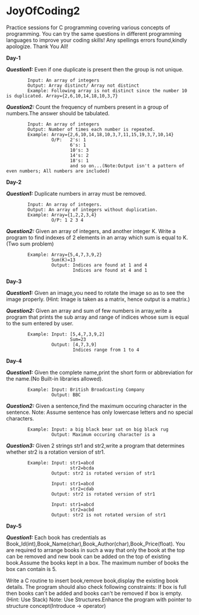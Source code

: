 # JoyOfCoding2
Practice sessions for C programming covering various concepts of programming.
You can try the same questions in different programming languages to improve your coding skills!
Any spellings errors found,kindly apologize.
Thank You All!

**Day-1**

**_Question1:_** Even if one duplicate is present then the group is not unique.

            Input: An array of integers
            Output: Array distinct/ Array not distinct
            Example: Following array is not distinct since the number 10 is duplicated. Array={2,6,10,14,18,10,3,7}
            
**_Question2:_** Count the frequency of numbers present in a group of numbers.The answer should be tabulated.

            Input: An array of integers
            Output: Number of times each number is repeated.
            Example: Array={2,6,10,14,18,10,3,7,11,15,19,3,7,10,14}
                     O/P:   2's: 1
                            6's: 1
                            10's: 3
                            14's: 2
                            18's: 1
                            and so on...(Note:Output isn't a pattern of even numbers; All numbers are included)
                            
**Day-2**

**_Question1:_** Duplicate numbers in array must be removed.

            Input: An array of integers.
            Output: An array of integers without duplication.
            Example: Array={1,2,2,3,4}
                     O/P: 1 2 3 4
                     
                     
**_Question2:_** Given an array of integers, and another integer K. Write a program to find indexes of 2 elements in an array which sum is equal to K.(Two sum problem)

            Example: Array={5,4,7,3,9,2}
                     Sum(K)=13
                     Output: Indices are found at 1 and 4
                             Indices are found at 4 and 1
                         
**Day-3**

**_Question1:_** Given an image,you need to rotate the image so as to see the image properly.
            (Hint: Image is taken as a matrix, hence output is a matrix.)
            
**_Question2:_** Given an array and sum of few numbers in array,write a program that prints the sub array and range of indices whose sum is equal to the sum entered by user.

            Example: Input: [5,4,7,3,9,2]
                            Sum=23
                     Output: [4,7,3,9]
                             Indices range from 1 to 4
**Day-4**

**_Question1:_** Given the complete name,print the short form or abbreviation for the name.(No Built-in libraries allowed).

            Example: Input: British Broadcasting Company
                     Output: BBC

**_Question2:_** Given a sentence,find the maximum occuring character in the sentence. Note: Assume sentence has only lowercase letters and no special characters.

            Example: Input: a big black bear sat on big black rug
                     Output: Maximum occuring character is a
                     
**_Question3:_** Given 2 strings str1 and str2,write a program that determines whether str2 is a rotation version of str1.

            Example: Input: str1=abcd
                            str2=bcda
                     Output: str2 is rotated version of str1
                     
                     Input: str1=abcd
                            str2=cdab
                     Output: str2 is rotated version of str1
                     
                     Input: str1=abcd
                            str2=acbd
                     Output: str2 is not rotated version of str1
                 
**Day-5**

**_Question1:_** Each book has credentials as Book_Id(int),Book_Name(char),Book_Author(char),Book_Price(float). You are required to arrange books in such a way that only the book at the top can be removed and new book can be added on the top of existing book.Assume the books kept in a box. The maximum number of books the box can contain is 5. 

Write a C routine to insert book,remove book,display the existing book details. The program should also check following constraints: If box is full then books can't be added and books can't be removed if box is empty.(Hint: Use Stack)
Note: Use Structures.Enhance the program with pointer to structure concept(Introduce -> operator)
                      
